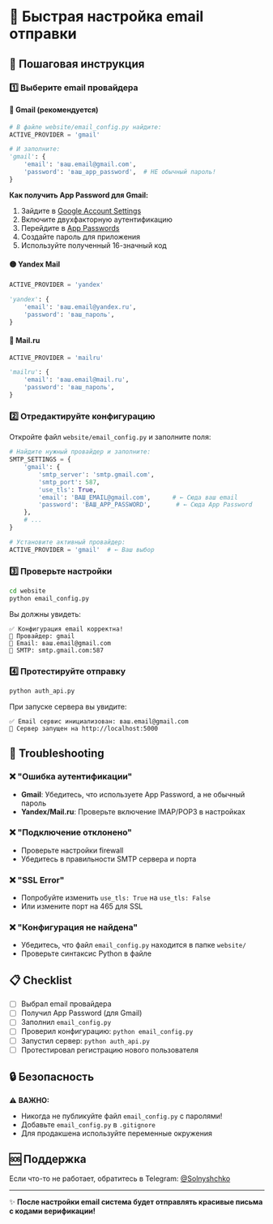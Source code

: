# 📧 Быстрая настройка email отправки

## 🚀 Пошаговая инструкция

### 1️⃣ Выберите email провайдера

#### 🔴 **Gmail (рекомендуется)**
```python
# В файле website/email_config.py найдите:
ACTIVE_PROVIDER = 'gmail'

# И заполните:
'gmail': {
    'email': 'ваш.email@gmail.com',
    'password': 'ваш_app_password',  # НЕ обычный пароль!
}
```

**Как получить App Password для Gmail:**
1. Зайдите в [Google Account Settings](https://myaccount.google.com/security)
2. Включите двухфакторную аутентификацию
3. Перейдите в [App Passwords](https://myaccount.google.com/apppasswords)
4. Создайте пароль для приложения
5. Используйте полученный 16-значный код

#### 🟡 **Yandex Mail**
```python
ACTIVE_PROVIDER = 'yandex'

'yandex': {
    'email': 'ваш.email@yandex.ru',
    'password': 'ваш_пароль',
}
```

#### 🔵 **Mail.ru**
```python
ACTIVE_PROVIDER = 'mailru'

'mailru': {
    'email': 'ваш.email@mail.ru', 
    'password': 'ваш_пароль',
}
```

### 2️⃣ Отредактируйте конфигурацию

Откройте файл `website/email_config.py` и заполните поля:

```python
# Найдите нужный провайдер и заполните:
SMTP_SETTINGS = {
    'gmail': {
        'smtp_server': 'smtp.gmail.com',
        'smtp_port': 587,
        'use_tls': True,
        'email': 'ВАШ_EMAIL@gmail.com',      # ← Сюда ваш email
        'password': 'ВАШ_APP_PASSWORD',       # ← Сюда App Password
    },
    # ...
}

# Установите активный провайдер:
ACTIVE_PROVIDER = 'gmail'  # ← Ваш выбор
```

### 3️⃣ Проверьте настройки

```bash
cd website
python email_config.py
```

Вы должны увидеть:
```
✅ Конфигурация email корректна!
📧 Провайдер: gmail
📧 Email: ваш.email@gmail.com
🔌 SMTP: smtp.gmail.com:587
```

### 4️⃣ Протестируйте отправку

```bash
python auth_api.py
```

При запуске сервера вы увидите:
```
✅ Email сервис инициализован: ваш.email@gmail.com
🚀 Сервер запущен на http://localhost:5000
```

## 🔧 Troubleshooting

### ❌ "Ошибка аутентификации"
- **Gmail**: Убедитесь, что используете App Password, а не обычный пароль
- **Yandex/Mail.ru**: Проверьте включение IMAP/POP3 в настройках

### ❌ "Подключение отклонено"
- Проверьте настройки firewall
- Убедитесь в правильности SMTP сервера и порта

### ❌ "SSL Error"
- Попробуйте изменить `use_tls: True` на `use_tls: False`
- Или измените порт на 465 для SSL

### ❌ "Конфигурация не найдена"
- Убедитесь, что файл `email_config.py` находится в папке `website/`
- Проверьте синтаксис Python в файле

## 📋 Checklist

- [ ] Выбрал email провайдера
- [ ] Получил App Password (для Gmail)
- [ ] Заполнил `email_config.py`
- [ ] Проверил конфигурацию: `python email_config.py`
- [ ] Запустил сервер: `python auth_api.py`
- [ ] Протестировал регистрацию нового пользователя

## 🔒 Безопасность

⚠️ **ВАЖНО:**
- Никогда не публикуйте файл `email_config.py` с паролями!
- Добавьте `email_config.py` в `.gitignore`
- Для продакшена используйте переменные окружения

## 🆘 Поддержка

Если что-то не работает, обратитесь в Telegram: [@Solnyshchko](https://t.me/Solnyshchko)

---

✨ **После настройки email система будет отправлять красивые письма с кодами верификации!**
